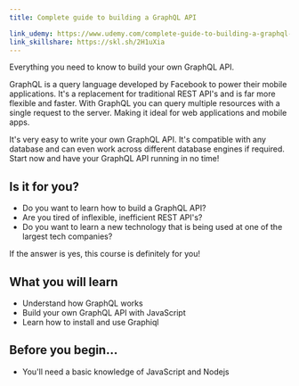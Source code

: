 ```yaml
---
title: Complete guide to building a GraphQL API

link_udemy: https://www.udemy.com/complete-guide-to-building-a-graphql-api/?couponCode=SAVJEE
link_skillshare: https://skl.sh/2H1uXia
---
```


Everything you need to know to build your own GraphQL API.

GraphQL is a query language developed by Facebook to power their mobile applications. It's a replacement for traditional REST API's and is far more flexible and faster. With GraphQL you can query multiple resources with a single request to the server. Making it ideal for web applications and mobile apps.


<!--more-->

It's very easy to write your own GraphQL API. It's compatible with any database and can even work across different database engines if required. Start now and have your GraphQL API running in no time!

## Is it for you?
* Do you want to learn how to build a GraphQL API?
* Are you tired of inflexible, inefficient REST API's?
* Do you want to learn a new technology that is being used at one of the largest tech companies?

If the answer is yes, this course is definitely for you!

## What you will learn
* Understand how GraphQL works
* Build your own GraphQL API with JavaScript
* Learn how to install and use Graphiql

## Before you begin...
* You'll need a basic knowledge of JavaScript and Nodejs

